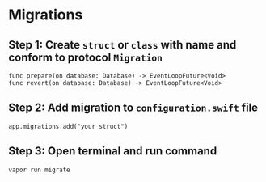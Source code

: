 # Migrations

## Step 1:  Create `struct` or `class`  with name and conform to protocol `Migration`
 `func prepare(on database: Database) -> EventLoopFuture<Void>`  <br />
 `func revert(on database: Database) -> EventLoopFuture<Void>`

## Step 2:  Add migration to `configuration.swift` file
`app.migrations.add("your struct")`

## Step 3: Open terminal and run command
```vapor run migrate```
